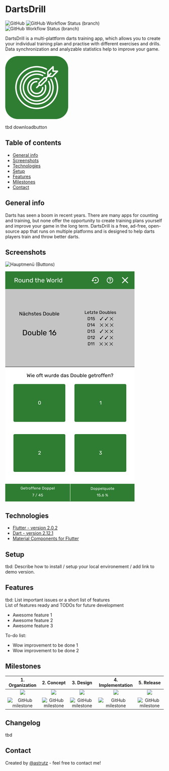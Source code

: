 # DartsDrill
![GitHub](https://img.shields.io/github/license/astrutz/DartsDrill?color=blue)
![GitHub Workflow Status (branch)](https://img.shields.io/github/workflow/status/astrutz/DartsDrill/DartsDrill%20(DEV)/dev?label=build%20%28dev%29)
![GitHub Workflow Status (branch)](https://img.shields.io/github/workflow/status/astrutz/DartsDrill/DartsDrill%20(PROD)/master?label=build%20%28prod%29)  
  
 DartsDrill is a multi-plattform darts training app, which allows you to create your individual training plan and practise with different exercises and drills. Data synchronization and analyzable statistics help to improve your game.    
   
<img src="https://raw.githubusercontent.com/astrutz/DartsDrill/master/docs/design/AppIcon.png" alt="" data-canonical-src="https://github.com/astrutz/DartsDrill/blob/master/docs/design/AppIcon.png" width="200" height="200" /> 


tbd downloadbutton  


## Table of contents
* [General info](#general-info)
* [Screenshots](#screenshots)
* [Technologies](#technologies)
* [Setup](#setup)
* [Features](#features)
* [Milestones](#milestones)
* [Contact](#contact)

## General info
Darts has seen a boom in recent years. There are many apps for counting and training, but none offer the opportunity to create training plans yourself and improve your game in the long term. DartsDrill is a free, ad-free, open-source app that runs on multiple platforms and is designed to help darts players train and throw better darts.

## Screenshots
![Hauptmenü (Buttons)](https://github.com/astrutz/DartsDrill/blob/master/docs/design/Hauptmen%C3%BC%20(Buttons).png)

![Round the World](https://github.com/astrutz/DartsDrill/blob/master/docs/design/Round%20the%20World.png)

## Technologies
* [Flutter - version 2.0.2](https://flutter.dev/docs/development/tools/sdk/releases)
* [Dart - version 2.12.1](https://dart.dev/get-dart)
* [Material Components for Flutter](https://github.com/material-components/material-components-flutter)

## Setup
tbd: Describe how to install / setup your local environement / add link to demo version.

## Features
tbd: List important issues or a short list of features  
List of features ready and TODOs for future development
* Awesome feature 1
* Awesome feature 2
* Awesome feature 3

To-do list:
* Wow improvement to be done 1
* Wow improvement to be done 2

## Milestones
|1. Organization|2. Concept|3. Design|4. Implementation|5. Release|  
|:-------------:|:--------:|:-------:|:---------------:|:-----------------:|
|![](https://img.shields.io/badge/Status-done-brightgreen)|![](https://img.shields.io/badge/Status-done-brightgreen)|![](https://img.shields.io/badge/Status-in%20work-yellow)|![](https://img.shields.io/badge/Status-in%20work-yellow)|![](https://img.shields.io/badge/Status-open-red)|
|![GitHub milestone](https://img.shields.io/github/milestones/progress-percent/astrutz/DartsDrill/5?color=brightgreen&label=Progress)|![GitHub milestone](https://img.shields.io/github/milestones/progress-percent/astrutz/DartsDrill/1?color=brightgreen&label=Progress)|![GitHub milestone](https://img.shields.io/github/milestones/progress-percent/astrutz/DartsDrill/2?color=yellow&label=Progress)|![GitHub milestone](https://img.shields.io/github/milestones/progress-percent/astrutz/DartsDrill/3?color=yellow&label=Progress)|![GitHub milestone](https://img.shields.io/github/milestones/progress-percent/astrutz/DartsDrill/4?color=red&label=Progress)|


## Changelog
tbd

## Contact
Created by [@astrutz](https://www.github.com/astrutz) - feel free to contact me!
